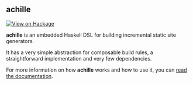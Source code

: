 ## achille

[![View on Hackage](https://img.shields.io/hackage/v/achille?style=flat-square)][hackage]

[hackage]: https://hackage.haskell.org/package/achille

**achille** is an embedded Haskell DSL for building incremental static site generators.

It has a very simple abstraction for composable build rules, a straightforward
implementation and very few dependencies.

For more information on how **achille** works and how to use it, you can [read the
documentation](https://acatalepsie.fr/projects/achille/).
